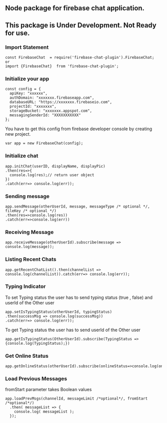## Node package for firebase chat application.

## This package is Under Development. Not Ready for use.  

### Import Statement

```
const FirebaseChat  = require('firebase-chat-plugin').FirebaseChat;
or
import {FirebaseChat}  from 'firebase-chat-plugin';
```


### Initialize your app
```
const config = {
  apiKey: "xxxxxx",
  authDomain: "xxxxxxx.firebaseapp.com",
  databaseURL: "https://xxxxxxx.firebaseio.com",
  projectId: "xxxxxxx",
  storageBucket: "xxxxxxx.appspot.com",
  messagingSenderId: "XXXXXXXXXXX"
};
```

You have to get this config from firebase developer console by creating new project.

```
var app = new FirebaseChat(config);
```

### Initialize chat
```
app.initChat(userID, displayName, displayPic)
.then(res=>{
  console.log(res);// return user object
})
.catch(err=> console.log(err));
```


### Sending message
```
app.sendMessage(otherUserId, message, messageType /* optional */, fileKey /* optional */)
.then(res=>console.log(res))
.catch(err=>console.log(err))
```


### Receiving Message
```
app.receiveMessage(otherUserId).subscribe(message => console.log(message));
```


### Listing Recent Chats 
```
app.getRecentChatList().then(channelList => console.log(channelList)).catch(err=> console.log(err));
```


### Typing Indicator 
To set Typing status the user has to send typing status (true , false) and userId of the Other user 
```
app.setIsTypingStatus(otherUserId, typingStatus)
.then(successMsg => console.log(successMsg))
.catch(err=> console.log(err));
```
To get Typing status the user has to send userId of the Other user 
```
app.getIsTypingStatus(OtherUserId).subscribe(TypingStatus => {console.log(TypingStatus);})
```


### Get Online Status
```
app.getOnlineStatus(otherUserId).subscribe(onlineStatus=>console.log(onlineStatus));
```

### Load Previous Messages

fromStart parameter takes Boolean values

```
app.loadPrevMsgs(channelId, messageLimit /*optional*/, fromStart /*optional*/)
  .then( messageList => {
    console.log( messageList );
  });
```
